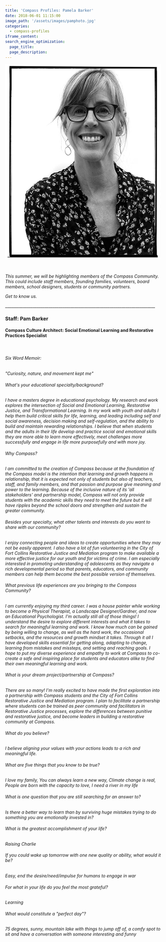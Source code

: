 ```yaml
---
title: 'Compass Profiles: Pamela Barker'
date: 2018-06-01 11:15:00
image_path: '/assets/images/pamphoto.jpg'
categories: 
  - compass-profiles
iframe_content:
search_engine_optimization:
  page_title:
  page_description:
---
```


![](/assets/images/pamphoto.jpg)

&nbsp;

*This summer, we will be highlighting members of the Compass Community.&nbsp; This could include staff members, founding families, volunteers, board members, school designers, students or community partners.*

*Get to know us.*

\_\_\_\_\_\_\_\_\_\_\_\_\_\_\_\_\_\_\_\_\_\_\_\_\_\_\_\_\_\_\_\_\_\_\_\_\_\_\_\_\_\_\_\_\_\_\_\_\_\_\_\_\_\_\_\_\_\_\_\_\_\_\_\_\_\_\_\_\_\_\_\_\_\_\_\_

### Staff: Pam Barker

#### **Compass Culture Architect: Social Emotional Learning and Restorative Practices Specialist**

#### &nbsp;

###### Six Word Memoir:&nbsp;

*"Curiosity, nature, and movement kept me"*

###### What's your educational specialty/background?

*I have a masters degree in educational psychology. My research and work explores the intersection of Social and Emotional Learning, Restorative Justice, and Transformational Learning. In my work with youth and adults I help them build critical skills for life, learning, and leading including self and social awareness, decision making and self-regulation, and the ability to build and maintain rewarding relationships. I believe that when students and the adults in their life develop and practice social and emotional skills they are more able to learn more effectively, meet challenges more successfully and engage in life more purposefully and with more joy.*

###### Why Compass?

*I am committed to the creation of Compass because at the foundation of the Compass model is the intention that learning and growth happens in relationship, that it is expected not only of students but also of teachers, staff, and family members, and that passion and purpose give meaning and power to the learning. Because of the inclusive nature of its 'all stakeholders' and partnership model, Compass will not only provide students with the academic skills they need to meet the future but it will have ripples beyond the school doors and strengthen and sustain the greater community.*

###### Besides your specialty, what other talents and interests do you want to share with our community?

*I enjoy connecting people and ideas to create opportunities where they may not be easily apparent. I also have a lot of fun volunteering in the City of Fort Collins Restorative Justice and Mediation program to make available a more effective justice for our youth and for victims of crime. I am especially interested in promoting understanding of adolescents as they navigate a rich developmental period so that parents, educators, and community members can help them become the best possible version of themselves.*

###### What previous life experiences are you bringing to the Compass Community?

*I am currently enjoying my third career. I was a house painter while working to become a Physical Therapist, a Landscape Designer/Gardner, and now an Educational Psychologist. I'm actually still all of those things! I understand the desire to explore different interests and what it takes to search for meaningful learning and work. I know how much can be gained by being willing to change, as well as the hard work, the occasional setbacks, and the resources and growth mindset it takes. Through it all I have developed skills essential for getting along, adapting to change, learning from mistakes and missteps, and setting and reaching goals. I hope to put my diverse experience and empathy to work at Compass to co-create a safe and inspiring place for students and educators alike to find their own meaningful learning and work.*

###### What is your dream project/partnership at Compass?

*There are so many! I'm really excited to have made the first exploration into a partnership with Compass students and the City of Fort Collins Restorative Justice and Mediation program. I plan to facilitate a partnership where students can be trained as peer community and facilitators in Restorative Justice processes, explore the differences between punitive and restorative justice, and become leaders in building a restorative community at Compass.*

###### What do you believe?

*I believe aligning your values with your actions leads to a rich and meaningful life.*

###### What are five things that you know to be true?

*I love my family, You can always learn a new way, Climate change is real, People are born with the capacity to love, I need a river in my life*

###### What is one question that you are still searching for an answer to?

*Is there a better way to learn than by surviving huge mistakes trying to do something you are emotionally invested in?*

###### What is the greatest accomplishment of your life?

*Raising Charlie*

###### If you could wake up tomorrow with one new quality or ability, what would it be?

*Easy, end the desire/need/impulse for humans to engage in war*

###### For what in your life do you feel the most grateful?

*Learning*

###### What would constitute a "perfect day"?

*75 degrees, sunny, mountain lake with things to jump off of, a comfy spot to sit and have a conversation with someone interesting and funny*